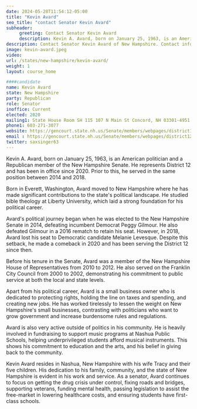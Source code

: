 ```yaml
---
date: 2024-05-28T11:54:12-05:00
title: "Kevin Avard"
seo_title: "contact Senator Kevin Avard"
subheader:
     greeting: Contact Senator Kevin Avard
     description: Kevin A. Avard, born on January 25, 1963, is an American politician and a Republican member of the New Hampshire Senate. He represents District 12 and has been in office since 2020. Prior to this, he served in the same position between 2014 and 2018.
description: Contact Senator Kevin Avard of New Hampshire. Contact information for Kevin Avard includes email address, phone number, and mailing address.
image: kevin-avard.jpeg
video:
url: /states/new-hampshire/kevin-avard/
weight: 1
layout: course_home

####candidate
name: Kevin Avard
state: New Hampshire
party: Republican
role: Senator
inoffice: Current
elected: 2020
mailing1: State House Room SH 115 107 N Main St Concord, NH 03301-4951
phone1: 603-271-3077
website: https://gencourt.state.nh.us/Senate/members/webpages/district12.aspx/
email : https://gencourt.state.nh.us/Senate/members/webpages/district12.aspx/
twitter: saxsinger63
---
```

Kevin A. Avard, born on January 25, 1963, is an American politician and a Republican member of the New Hampshire Senate. He represents District 12 and has been in office since 2020. Prior to this, he served in the same position between 2014 and 2018.

Born in Everett, Washington, Avard moved to New Hampshire where he has made significant contributions to the state's political landscape. He studied bible theology at Liberty University, which laid a strong foundation for his political career.

Avard's political journey began when he was elected to the New Hampshire Senate in 2014, defeating incumbent Democrat Peggy Gilmour. He also defeated Gilmour in a 2016 rematch to retain his seat. However, in 2018, Avard lost his seat to Democratic candidate Melanie Levesque. Despite this setback, he made a comeback in 2020 and has been serving the District 12 since then.

Before his tenure in the Senate, Avard was a member of the New Hampshire House of Representatives from 2010 to 2012. He also served on the Franklin City Council from 2000 to 2002, demonstrating his commitment to public service at both the local and state levels.

Apart from his political career, Avard is a small business owner who is dedicated to protecting rights, holding the line on taxes and spending, and creating new jobs. He has worked tirelessly to lessen the weight on New Hampshire's small businesses, contrasting with politicians who want to grow government and increase burdensome rules and regulations.

Avard is also very active outside of politics in his community. He is heavily involved in fundraising to support music programs at Nashua Public Schools, helping underprivileged students afford musical instruments. This shows his commitment to education and the arts, and his belief in giving back to the community.

Kevin Avard resides in Nashua, New Hampshire with his wife Tracy and their five children. His dedication to his family, community, and the state of New Hampshire is evident in his work and service. As a senator, Avard continues to focus on getting the drug crisis under control, fixing roads and bridges, supporting veterans, funding mental health, passing legislation to assist the free-market in lowering healthcare costs, and ensuring students have first-class schools.

